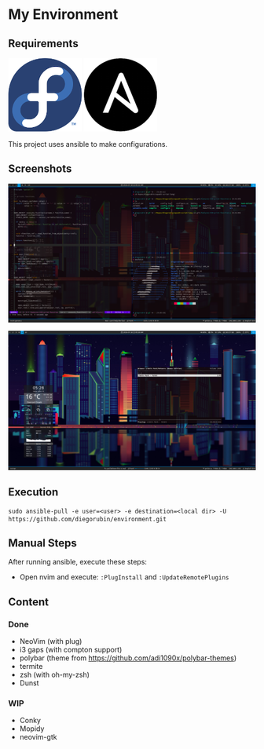My Environment
==============

## Requirements

[![Fedora Logo](https://github.com/diegorubin/environment/blob/master/doc/fedora_logo.png)](https://getfedora.org/) 
[![Ansbible Logo](https://raw.githubusercontent.com/diegorubin/environment/master/doc/ansible_logo.png)](https://www.ansible.com/)

This project uses ansible to make configurations.

## Screenshots

![NeoVim](https://raw.githubusercontent.com/diegorubin/environment/master/screenshots/nvim.png)

![Conky](https://raw.githubusercontent.com/diegorubin/environment/master/screenshots/conky_ncmpc.png)


## Execution

```
sudo ansible-pull -e user=<user> -e destination=<local dir> -U https://github.com/diegorubin/environment.git
```

## Manual Steps

After running ansible, execute these steps:

- Open nvim and execute: `:PlugInstall` and `:UpdateRemotePlugins`

## Content

### Done

- NeoVim (with plug)
- i3 gaps (with compton support)
- polybar (theme from https://github.com/adi1090x/polybar-themes)
- termite
- zsh (with oh-my-zsh)
- Dunst

### WIP

- Conky
- Mopidy
- neovim-gtk

